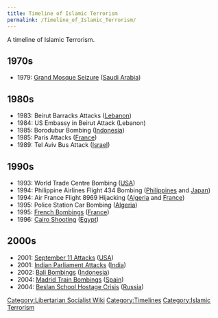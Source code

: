```yaml
---
title: Timeline of Islamic Terrorism
permalink: /Timeline_of_Islamic_Terrorism/
---
```


A timeline of Islamic Terrorism.

## 1970s

- 1979: [Grand Mosque Seizure](Grand_Mosque_Seizure_(1979).md "wikilink")
  ([Saudi Arabia](Saudi_Arabia.md "wikilink"))

## 1980s

- 1983: Beirut Barracks Attacks ([Lebanon](Lebanon.md "wikilink"))
- 1984: US Embassy in Beirut Attack (Lebanon)
- 1985: Borodubur Bombing ([Indonesia](Indonesia.md "wikilink"))
- 1985: Paris Attacks ([France](France.md "wikilink"))
- 1989: Tel Aviv Bus Attack ([Israel](Israel.md "wikilink"))

## 1990s

- 1993: World Trade Centre Bombing
  ([USA](United_States_of_America.md "wikilink"))
- 1994: Philippine Airlines Flight 434 Bombing
  ([Philippines](Philippines.md "wikilink") and [Japan](Japan.md "wikilink"))
- 1994: Air France Flight 8969 Hijacking ([Algeria](Algeria.md "wikilink")
  and [France](France.md "wikilink"))
- 1995: Police Station Car Bombing ([Algeria](Algeria.md "wikilink"))
- 1995: [French Bombings](French_Bombings_(1995).md "wikilink")
  ([France](France.md "wikilink"))
- 1996: [Cairo Shooting](Cairo_Shooting_(1996).md "wikilink")
  ([Egypt](Egypt.md "wikilink"))

## 2000s

- 2001: [September 11 Attacks](September_11_Attacks.md "wikilink")
  ([USA](United_States_of_America.md "wikilink"))
- 2001: [Indian Parliament
  Attacks](Indian_Parliament_Attacks_(India).md "wikilink")
  ([India](India.md "wikilink"))
- 2002: [Bali Bombings](Bali_Bombings_(2002).md "wikilink")
  ([Indonesia](Indonesia.md "wikilink"))
- 2004: [Madrid Train Bombings](Madrid_Train_Bombings_(2004).md "wikilink")
  ([Spain](Spain.md "wikilink"))
- 2004: [Beslan School Hostage
  Crisis](Beslan_School_Hostage_Crisis_(2004).md "wikilink")
  ([Russia](Russia.md "wikilink"))

[Category:Libertarian Socialist
Wiki](Category:Libertarian_Socialist_Wiki.md "wikilink")
[Category:Timelines](Category:Timelines.md "wikilink") [Category:Islamic
Terrorism](Category:Islamic_Terrorism.md "wikilink")